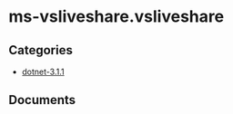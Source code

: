 # ms-vsliveshare.vsliveshare

## Categories
- [dotnet-3.1.1](./dotnet-3.1.1/index.md)

## Documents
